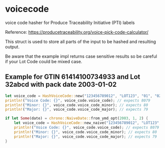 # voicecode

voice code hasher for Produce Traceability Initiative (PTI) labels

Reference: https://producetraceability.org/voice-pick-code-calculator/

This struct is used to store all parts of the input to be hashed
and resulting output.

Be aware that the example impl returns case sensitive results so be careful
if your Lot Code could be mixed case.

## Example for GTIN 61414100734933 and Lot 32abcd with pack date 2003-01-02

```rust
let voice_code = HashVoiceCode::new("123456789012", "LOT123", "01", "02", "03").unwrap();
println!("Voice Code: {}", voice_code.voice_code); // expects 8079
println!("Minor: {}", voice_code.voice_code_minor); // expects 80
println!("Major: {}", voice_code.voice_code_major); // expects 79
```

```rust
if let Some(date) = chrono::NaiveDate::from_ymd_opt(2003, 1, 2) {
    let voice_code = HashVoiceCode::new_naive("123456789012", "LOT123", date);
    println!("Voice Code: {}", voice_code.voice_code); // expects 8079
    println!("Minor: {}", voice_code.voice_code_minor); // expects 80
    println!("Major: {}", voice_code.voice_code_major); // expects 79
}
```